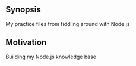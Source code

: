 ## Synopsis

My practice files from fiddling around with Node.js

## Motivation

Building my Node.js knowledge base

